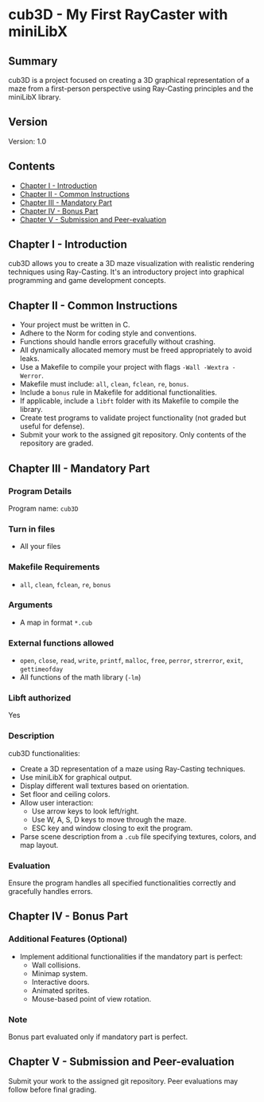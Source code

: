# cub3D - My First RayCaster with miniLibX

## Summary

cub3D is a project focused on creating a 3D graphical representation of a maze from a first-person perspective using Ray-Casting principles and the miniLibX library.

## Version

Version: 1.0

## Contents

- [Chapter I - Introduction](#chapter-i-introduction)
- [Chapter II - Common Instructions](#chapter-ii-common-instructions)
- [Chapter III - Mandatory Part](#chapter-iii-mandatory-part)
- [Chapter IV - Bonus Part](#chapter-iv-bonus-part)
- [Chapter V - Submission and Peer-evaluation](#chapter-v-submission-and-peer-evaluation)

## Chapter I - Introduction

cub3D allows you to create a 3D maze visualization with realistic rendering techniques using Ray-Casting. It's an introductory project into graphical programming and game development concepts.

## Chapter II - Common Instructions

- Your project must be written in C.
- Adhere to the Norm for coding style and conventions.
- Functions should handle errors gracefully without crashing.
- All dynamically allocated memory must be freed appropriately to avoid leaks.
- Use a Makefile to compile your project with flags `-Wall -Wextra -Werror`.
- Makefile must include: `all`, `clean`, `fclean`, `re`, `bonus`.
- Include a `bonus` rule in Makefile for additional functionalities.
- If applicable, include a `libft` folder with its Makefile to compile the library.
- Create test programs to validate project functionality (not graded but useful for defense).
- Submit your work to the assigned git repository. Only contents of the repository are graded.

## Chapter III - Mandatory Part

### Program Details

Program name: `cub3D`

### Turn in files

- All your files

### Makefile Requirements

- `all`, `clean`, `fclean`, `re`, `bonus`

### Arguments

- A map in format `*.cub`

### External functions allowed

- `open`, `close`, `read`, `write`, `printf`, `malloc`, `free`, `perror`, `strerror`, `exit`, `gettimeofday`
- All functions of the math library (`-lm`)

### Libft authorized

Yes

### Description

cub3D functionalities:
- Create a 3D representation of a maze using Ray-Casting techniques.
- Use miniLibX for graphical output.
- Display different wall textures based on orientation.
- Set floor and ceiling colors.
- Allow user interaction:
  - Use arrow keys to look left/right.
  - Use W, A, S, D keys to move through the maze.
  - ESC key and window closing to exit the program.
- Parse scene description from a `.cub` file specifying textures, colors, and map layout.

### Evaluation

Ensure the program handles all specified functionalities correctly and gracefully handles errors.

## Chapter IV - Bonus Part

### Additional Features (Optional)

- Implement additional functionalities if the mandatory part is perfect:
  - Wall collisions.
  - Minimap system.
  - Interactive doors.
  - Animated sprites.
  - Mouse-based point of view rotation.
  
### Note

Bonus part evaluated only if mandatory part is perfect.

## Chapter V - Submission and Peer-evaluation

Submit your work to the assigned git repository. Peer evaluations may follow before final grading.

